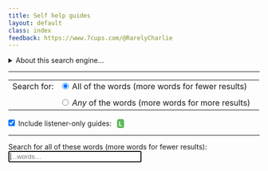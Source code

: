 ```yaml
---
title: Self help guides
layout: default
class: index
feedback: https://www.7cups.com/@RarelyCharlie
---
```

<style>
body {overflow-y: scroll;}
#results p {margin: 0 0 .5ex 0; font-weight: bold; letter-spacing: .75px;}
a {text-decoration: none;}
small {margin-left: 2em; font-weight: normal; letter-spacing: 0;}
button {padding: 2px 4px; border: 1px solid #000; border-radius: 2px; margin-left: 2em;
	color: #ccc; border-color: #ccc;}
input {margin-left: 0;}
input#words {width: 20em;}
table {border-spacing: 0 4px;}
td, label {padding-right: 1ex;}
tr:last-child>td {padding-top: 1ex;}
#words {padding: 2px;}
#words.author {position: relative;left: -1em; padding-left: 16px;}
#atsign {position: relative; left: 2px; bottom: 2px; z-index: 1;}
div#loading {color: #aaa; font-size: 150%; margin: 1em 0 0 0;}
a[href*="/forum/Listener"]::after, span.listener {content: "L"; color: white; background: #5cb85c; padding: 4px 4px 2px 4px;margin-left: 1ex; border-radius: 25%; font-size: 12px; font-weight: bold; display: inline-block; line-height: 12px;}
span.listener {margin: 0;}
#build {color: gray; font-size: 80%; float: right;}
#more {margin: 1em 0 0 0; color: #fff; background: #29f; padding: 1ex 1em; border-radius: 4px;}
#content summary + p {margin-top: 1em;}

#results p.hit {color: #999; font-size: 14px; font-weight: normal; margin-left: 2em; text-indent: -2em; line-height:1.2em; margin-bottom: 1.2ex;}
#results p.hit a {font-weight: bold; text-indent: 0;}
a.onlyL::after, span.listener {content: "L"; color: white; background: #5cb85c; padding: 4px 4px 2px 4px;margin-left: 1ex;
	border-radius: 25%; font-size: 12px; font-weight: bold; display: inline-block; line-height: 12px;}
</style>
<script src="https://cdnjs.cloudflare.com/ajax/libs/elasticlunr/0.9.6/elasticlunr.min.js"></script>
<script src="https://cdnjs.cloudflare.com/ajax/libs/lz-string/1.4.4/lz-string.min.js"></script>

<details onclick="UI.words.focus()">
<summary>About this search engine…</summary>
<p>This fast but unofficial search engine searches self help guides, including some guides that are available for listeners only.</p>
</details>

<hr />

<table>
  <tbody>
    <tr>
      <td>Search for:</td>
      <td><label for="forall" onclick="search()"><input type="radio" name="searchfor" id="forall" value="0" checked="" /> All of the words (more words for fewer results)</label></td>
    </tr>
    <tr>
      <td> </td>
      <td><label for="forany" onclick="search()"><input type="radio" name="searchfor" id="forany" value="0" /> <em>Any</em> of the words (more words for more results)</label></td>
    </tr>
  </tbody>
</table>

<p><label for="listen" onclick="search()"><input type="checkbox" id="listen" checked="" /> Include listener-only guides: <span class="listener">L</span></label><br />
</p>

<hr />

<p><span id="logic">Search for all of these words (more words for fewer results):</span><br />
<span id="atsign" hidden="">@</span><input type="text" id="words" onkeydown="searchkey(this)" placeholder="…words…" autocomplete="off" autofocus="" /> <i class="fa fa-search"></i></p>
<p><span id="count"></span> <span id="display"></span><span id="build"></span></p>
<div id="results"></div>
<p><button hidden id="more" onclick="more()">Show More Results</button></p>

<script>
build = 0

data = null
idx = null

chunk = 100
limit = 100

config = {
	fields: {
		head: {boost: 1},
		body: {boost: 1},
		},
	bool: 'AND'
	}
	
urlfrag = (elem, id) => { return '#' + id
	try {
		return (elem? data[elem][id] : data.corpus[id].head).replace(/\W/g, '') + '_' + id
		} catch (e) {console.log('>>> ' + id + ' ' + e)}
	}

UI = {}
document.querySelectorAll('[id]').forEach(elem => UI[elem.id] = elem)

initsearch = async function () {
	UI.results.innerHTML = '<div id="loading">Initializing… <i class="fa fa-spinner fa-spin"></i></div>'
	await (new Promise(i => setTimeout(i, 0)))

	var r = await fetch('/assets/info/guide.jslz?build=' + build)
	r = await r.text()
	data = JSON.parse(LZString.decompressFromEncodedURIComponent(r))
	
	date = (new Date(data.on)).toDateString()
	idx = elasticlunr.Index.load(data.index)

	UI.results.innerHTML = ''
	UI.build.textContent = date? 'Indexed on ' + date : 'Custom index'
	UI.words.focus()
	}
addEventListener('DOMContentLoaded', initsearch)
		
wait = 0
searchkey = async () => {
	if (wait) clearTimeout(wait)
	wait = setTimeout(search, 600)
	await prepare()
	}

hit = []
search = () => {
	if (UI.forany.checked) {
		config.bool = 'OR'
		UI.logic.innerHTML = 'Search for <em>any</em> of these words (more words for more results):'
		UI.words.setAttribute('placeholder', '…words…')
		UI.words.className = ''
		UI.atsign.hidden = true
		}
	else if (UI.forall.checked) {
		config.bool = 'AND'
		UI.logic.innerHTML = 'Search for all these words (more words for fewer results):'
		UI.words.setAttribute('placeholder', '…words…')
		UI.words.className = ''
		UI.atsign.hidden = true
		}

	var w = document.getElementById('words').value.trim()
	if (w == '') {
		UI.count.hidden = true
		UI.display.hidden = true
		UI.results.innerHTML = ''
		UI.more.hidden = true
		return
		}

	var res = idx.search(w, config)

	hit = []
	for (let r of res) hit.push(data.corpus[r.ref])
	
	if (!UI.listen.checked) hit = hit.filter(item => !data.guide[item.g].listener) // exclude listener-only
	hit = hit.filter(t => t.forum != 1682) // always exclude checkins
	
	hit = hit.sort()

	UI.count.hidden = false
	UI.count.textContent = hit.length == 0? 'No pages found.' : (hit.length == 1? '1 page found.' : hit.length + ' pages found.')

	UI.results.innerHTML = ''
	limit = chunk
	display()
	}

display = () => {
	var list = '', n = 0
	for (let item of hit) {
		let guide = data.guide[item.g]
		let url = 'https://www.7cups.com/' + guide.slug
		  + (item.p == 0? '/' : '/lesson' + item.p + '.html')
		list += '<p class="hit">'
		  + guide.title + ': '
		  + '<a href="' + url + '" target="_blank" rel="noreferrer noopener"'
		    + (guide.listener? ' class="onlyL" title="Listener-only"' : '')
		  + '>' + item.t + '</a> '
		  + '</p>\n'
		if (++n == limit) break
		}

	UI.results.innerHTML += list

	UI.display.hidden = hit.length < limit
	UI.display.textContent = hit.length > limit? 'Displaying first ' + Math.min(hit.length, limit) + '.' : ''

	UI.more.hidden = hit.length <= limit
	}

more = () => {
	var y = scrollY
	limit += chunk
	UI.results.innerHTML = ''
	display()
	scrollTo(0, y)
	}
	
toggle = button => {
	var div = button.nextElementSibling
	div.className = div.className.endsWith('open')? 'panel closed' : 'panel open'
	var i = button.lastElementChild
	i.className = i.className.endsWith('down')? 'fa fa-caret-up' : 'fa fa-caret-down' 
	}
	
prepare = async () => {
	var ww = document.getElementById('words').value.trim().split(' ')
	for (let w of ww) {
		if (w == '') continue
		let c = w.charAt(0).toLowerCase()
		if (!'0123456789abcdefghijklmnopqrstuvwxyz'.includes(c)) continue
		if (data.index.index.body.root[c] === null) {
			data.index.index.body.root[c] = {}
			let r = await fetch('/assets/info/i_' + c + '.jslz?build=' + build)
			r = await r.text()
			r = JSON.parse(LZString.decompressFromEncodedURIComponent(r))
			data.index.index.head.root[c] = r.head
			data.index.index.body.root[c] = r.body
			}
		}
	}
</script>

